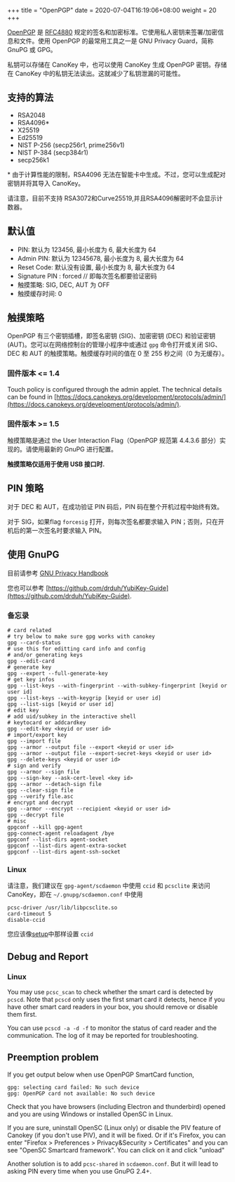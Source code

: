 +++
title = "OpenPGP"
date =  2020-07-04T16:19:06+08:00
weight = 20
+++

[OpenPGP](https://www.openpgp.org/)  是 [RFC4880](https://tools.ietf.org/html/rfc4880) 规定的签名和加密标准。它使用私人密钥来签署/加密信息和文件。使用 OpenPGP 的最常用工具之一是 GNU Privacy Guard，简称 GnuPG 或 GPG。

私钥可以存储在 CanoKey 中，也可以使用 CanoKey 生成 OpenPGP 密钥。存储在 CanoKey 中的私钥无法读出。这就减少了私钥泄漏的可能性。

## 支持的算法

* RSA2048
* RSA4096\*
* X25519
* Ed25519
* NIST P-256 (secp256r1, prime256v1)
* NIST P-384 (secp384r1)
* secp256k1

\* 由于计算性能的限制，RSA4096 无法在智能卡中生成。不过，您可以生成配对密钥并将其导入 CanoKey。

请注意，目前不支持 RSA3072和Curve25519,并且RSA4096解密时不会显示计数器。

## 默认值

* PIN: 默认为 123456, 最小长度为 6, 最大长度为  64
* Admin PIN: 默认为  12345678, 最小长度为  8, 最大长度为  64
* Reset Code: 默认没有设置, 最小长度为  8, 最大长度为  64
* Signature PIN : forced // 即每次签名都要验证密码
* 触摸策略:  SIG, DEC, AUT 为 OFF
* 触摸缓存时间: 0

## 触摸策略

OpenPGP 有三个密钥插槽，即签名密钥 (SIG)、加密密钥 (DEC) 和验证密钥 (AUT)。您可以在网络控制台的管理小程序中或通过 `gpg` 命令打开或关闭 SIG、DEC 和 AUT 的触摸策略。触摸缓存时间的值在 0 至 255 秒之间（0 为无缓存）。
### 固件版本  <= 1.4

Touch policy is configured through the admin applet. The technical details can be found in [https://docs.canokeys.org/development/protocols/admin/](https://docs.canokeys.org/development/protocols/admin/).

### 固件版本  >= 1.5

触摸策略是通过 the User Interaction Flag（OpenPGP 规范第 4.4.3.6 部分）实现的。请使用最新的 GnuPG 进行配置。

**触摸策略仅适用于使用 USB 接口时.**

## PIN 策略

对于 DEC 和 AUT，在成功验证 PIN 码后，PIN 码在整个开机过程中始终有效。

对于 SIG，如果flag `forcesig` 打开，则每次签名都要求输入 PIN；否则，只在开机后的第一次签名时要求输入 PIN。

## 使用 GnuPG

目前请参考 [GNU Privacy Handbook](https://gnupg.org/gph/en/manual.html)

您也可以参考 [https://github.com/drduh/YubiKey-Guide](https://github.com/drduh/YubiKey-Guide).

### 备忘录

```
# card related
# try below to make sure gpg works with canokey
gpg --card-status
# use this for editting card info and config
# and/or generating keys
gpg --edit-card
# generate key
gpg --expert --full-generate-key
# get key infos
gpg --list-keys --with-fingerprint --with-subkey-fingerprint [keyid or user id]
gpg --list-keys --with-keygrip [keyid or user id]
gpg --list-sigs [keyid or user id]
# edit key
# add uid/subkey in the interactive shell
# keytocard or addcardkey
gpg --edit-key <keyid or user id>
# import/export key
gpg --import file
gpg --armor --output file --export <keyid or user id>
gpg --armor --output file --export-secret-keys <keyid or user id>
gpg --delete-keys <keyid or user id>
# sign and verify
gpg --armor --sign file
gpg --sign-key --ask-cert-level <key id>
gpg --armor --detach-sign file
gpg --clear-sign file
gpg --verify file.asc
# encrypt and decrypt
gpg --armor --encrypt --recipient <keyid or user id>
gpg --decrypt file
# misc
gpgconf --kill gpg-agent
gpg-connect-agent reloadagent /bye
gpgconf --list-dirs agent-socket
gpgconf --list-dirs agent-extra-socket
gpgconf --list-dirs agent-ssh-socket
```

### Linux

请注意，我们建议在 `gpg-agent/scdaemon` 中使用 `ccid` 和 `pcsclite` 来访问 CanoKey，即在 `~/.gnupg/scdaemon.conf` 中使用

```
pcsc-driver /usr/lib/libpcsclite.so
card-timeout 5
disable-ccid
```

您应该像[setup](https://docs.canokeys.org/userguide/setup/)中那样设置 `ccid`

## Debug and Report

### Linux

You may use `pcsc_scan` to check whether the smart card is detected by `pcscd`. Note that `pcscd` only uses the first smart card it detects, hence if you have other smart card readers in your box, you should remove or disable them first.

You can use `pcscd -a -d -f` to monitor the status of card reader and the communication. The log of it may be reported for troubleshooting.

## Preemption problem

If you get output below when use OpenPGP SmartCard function,

```
gpg: selecting card failed: No such device
gpg: OpenPGP card not available: No such device
```
Check that you have browsers (including Electron and thunderbird) opened and you are using Windows or installed OpenSC in Linux.

If you are sure, uninstall OpenSC (Linux only) or disable the PIV feature of Canokey (if you don't use PIV), and it will be fixed. Or if it's Firefox, you can enter "Firefox > Preferences > Privacy&Security > Certificates" and you can see "OpenSC Smartcard framework". You can click on it and click "unload"

Another solution is to add `pcsc-shared` in `scdaemon.conf`. But it will lead to asking PIN every time when you use GnuPG 2.4+.
